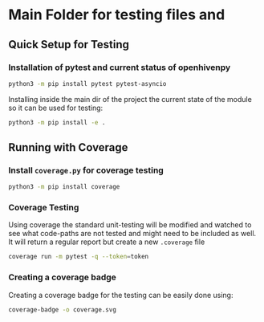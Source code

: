 # Main Folder for testing files and 

## Quick Setup for Testing

### Installation of pytest and current status of openhivenpy

```bash
python3 -m pip install pytest pytest-asyncio 
```

Installing inside the main dir of the project the current state of the module so it can be used for testing:
```bash
python3 -m pip install -e .
```

## Running with Coverage

### Install `coverage.py` for coverage testing

```bash
python3 -m pip install coverage
```

### Coverage Testing

Using coverage the standard unit-testing will be modified and watched to see what code-paths are not tested 
and might need to be included as well. It will return a regular report but create a new `.coverage` file

```bash
coverage run -m pytest -q --token=token
```

### Creating a coverage badge

Creating a coverage badge for the testing can be easily done using:

```bash
coverage-badge -o coverage.svg
```